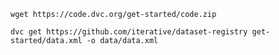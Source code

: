 
``wget https://code.dvc.org/get-started/code.zip``

``dvc get https://github.com/iterative/dataset-registry get-started/data.xml -o data/data.xml``
